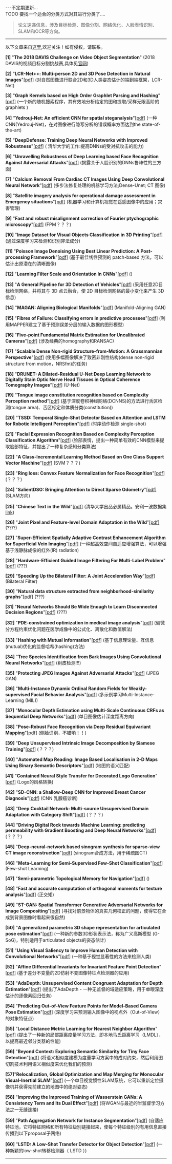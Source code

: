 ---不定期更新...  
TODO 要找一个适合的分类方式对其进行分类了....  
>论文速递信息，涉及目标检测、图像分割、网络优化、人脸表情识别、SLAM和OCR等方向。
---
以下文章来自[这里](http://mp.weixin.qq.com/s/w09dvh_zPN8DYWqVSXtKIQ),欢迎关注！如有侵权，请联系。  




**[1]** "**The 2018 DAVIS Challenge on Video Object Segmentation**"
(2018 DAVIS的视频目标分割挑战赛,具体见[官网](http://davischallenge.org/))  

**[2]**  "**LCR-Net++: Multi-person 2D and 3D Pose Detection in Natural Images**"[[pdf]][pdf-02]
(对自然图像进行联合2D和3D人类姿态估计的端到端框架，LCR-Net)  

**[3]** "**Graph Kernels based on High Order Graphlet Parsing and Hashing**"[[pdf]][pdf-03]
(一个新的随机搜索程序，其有效地分析给定的图和提取/采样无限高阶的 graphlets )  

**[4]** "**Yedrouj-Net: An efficient CNN for spatial steganalysis**"[[pdf]][pdf-04]
(一种CNN(Yedrouj-Net)，在对图像进行隐写分析的错误概率方面达到the state-of-the-art)  

**[5]** "**DeepDefense: Training Deep Neural Networks with Improved Robustness**"[[pdf]][pdf-05]
( 清华大学的工作:提高DNNs的受对抗攻击的能力)  

**[6]** "**Unravelling Robustness of Deep Learning based Face Recognition Against Adversarial Attacks**"[[pdf]][pdf-06]
(揭露关于人脸识别的DNNs鲁棒性的三方面)  

**[7]** "**Calcium Removal From Cardiac CT Images Using Deep Convolutional Neural Network**"[[pdf]][pdf-07]
(多步法修复处理的机器学习方法;Dense-Unet; CT 图像)  

**[8]** "**Satellite imagery analysis for operational damage assessment in Emergency situations**"[[pdf]][pdf-08]
(机器学习和计算机视觉在遥感图像中的应用；灾害管理)  

**[9]** "**Fast and robust misalignment correction of Fourier ptychographic microscopy**"[[pdf]][pdf-09]
(FPM？？？)  

**[10]** "**Image Dataset for Visual Objects Classification in 3D Printing**"[[pdf]][pdf-10]
(通过深度学习来检测和识别非法成分)  

**[11]** "**Poisson Image Denoising Using Best Linear Prediction: A Post-processing Framework**"[[pdf]][pdf-11]
(基于最佳线性预测的 patch-based 方法，可以估计出原潜在的清晰图像)  

**[12]** "**Learning Filter Scale and Orientation In CNNs**"[[pdf]][pdf-12]
()  

**[13]** "**A General Pipeline for 3D Detection of Vehicles**"[[pdf]][pdf-13]
(采用任意2D目标检测网络，并将其与 3D 点云融合，使 2D 目标检测网络的最小变化来产生 3D 信息)  

**[14]** "**MAGAN: Aligning Biological Manifolds**"[[pdf]][pdf-14]
(Manifold-Aligning GAN)   

**[15]** "**Fibres of Failure: Classifying errors in predictive processes**"[[pdf]][pdf-15]
(利用MAPPER建立了基于预测误差分层的输入数据的图形模型)  

**[16]** "**Five-point Fundamental Matrix Estimation for Uncalibrated Cameras**"[[pdf]][pdf-16]
(涉及经典的homography和RANSAC)  

**[17]** "**Scalable Dense Non-rigid Structure-from-Motion: A Grassmannian Perspective**"[[pdf]][pdf-17]
(使用多幅图像解决了致密非刚性结构(dense non-rigid structure from motion，NRSfm)的任务)  

**[18]** "**DRUNET: A Dilated-Residual U-Net Deep Learning Network to Digitally Stain Optic Nerve Head Tissues in Optical Coherence Tomography Images**"[[pdf]][pdf-18]
(U-Net)  

**[19]** "**Tongue image constitution recognition based on Complexity Perception method**"[[pdf]][pdf-19]
(基于深度卷积神经网络(DCNNS)的方法进行舌区检测(tongue area)、舌区标定和体质分类(constitution))   

**[20]** "**TSSD: Temporal Single-Shot Detector Based on Attention and LSTM for Robotic Intelligent Perception**"[[pdf]][pdf-20]
(时序动作检测 single-shot) 

**[21]** "**Facial Expression Recognition Based on Complexity Perception Classification Algorithm**"[[pdf]][pdf-21]
(脸部表情，提出一种简单有效的CNN模型来提取脸部特征，并提出了一种复杂感知分类算法)   
 
**[22]** "**A Class-Incremental Learning Method Based on One Class Support Vector Machine**"[[pdf]][pdf-22]
(SVM？？？)   

**[23]** "**Ring loss: Convex Feature Normalization for Face Recognition**"[[pdf]][pdf-23]
(？？？)   

**[24]** "**SalientDSO: Bringing Attention to Direct Sparse Odometry**"[[pdf]][pdf-24]
(SLAM方向)  

**[25]** "**Chinese Text in the Wild**"[[pdf]][pdf-25]
(清华大学出品必属精品。安利一波数据集[link](https://ctwdataset.github.io/))  
  
**[26]** "**Joint Pixel and Feature-level Domain Adaptation in the Wild**"[[pdf]][pdf-26]
(??/?)  
 
**[27]** "**Super-Efficient Spatially Adaptive Contrast Enhancement Algorithm for Superficial Vein Imaging**"[[pdf]][pdf-27]
(一种超高效空间自适应增强算法，可以增强基于浅静脉成像的红外(IR) radiation)  
  
**[28]** "**Hardware-Efficient Guided Image Filtering For Multi-Label Problem**"[[pdf]][pdf-28]
(???)   

**[29]** "**Speeding Up the Bilateral Filter: A Joint Acceleration Way**"[[pdf]][pdf-29]
(Bilateral Filter)  

**[30]** "**Natural data structure extracted from neighborhood-similarity graphs**"[[pdf]][pdf-30]
(???)  

**[31]** "**Neural Networks Should Be Wide Enough to Learn Disconnected Decision Regions**"[[pdf]][pdf-31]
(???)  

**[32]** "**PDE-constrained optimization in medical image analysis**"[[pdf]][pdf-32]
(偏微分方程约束优化问题在医学成像中的公式化、离散化和数值解法)  
 
**[33]** "**Hashing with Mutual Information**"[[pdf]][pdf-33]
(基于信息理论量、互信息(mutual)优化的监督哈希(hashing)方法)

**[34]** "**Tree Species Identification from Bark Images Using Convolutional Neural Networks**"[[pdf]][pdf-34]
(树皮检测!!!)

**[35]** "**Protecting JPEG Images Against Adversarial Attacks**"[[pdf]][pdf-35]
(JPEG GAN)

**[36]** "**Multi-Instance Dynamic Ordinal Random Fields for Weakly-supervised Facial Behavior Analysis**"[[pdf]][pdf-36]
(多示例学习Multi-Instance-Learning (MIL))

**[37]** "**Monocular Depth Estimation using Multi-Scale Continuous CRFs as Sequential Deep Networks**"[[pdf]][pdf-37]
(单目图像估计深度距离方向)

**[38]** "**Pose-Robust Face Recognition via Deep Residual Equivariant Mapping**"[[pdf]][pdf-38]
(侧脸识别，不错哟！！)

**[39]** "**Deep Unsupervised Intrinsic Image Decomposition by Siamese Training**"[[pdf]][pdf-39]
(？？？)

**[40]** "**Automated Map Reading: Image Based Localisation in 2-D Maps Using Binary Semantic Descriptors**"[[pdf]][pdf-40]
(地图的语义匹配)

**[41]** "**Contained Neural Style Transfer for Decorated Logo Generation**"[[pdf]][pdf-41]
(Logo的风格转换)

**[42]** "**SD-CNN: a Shallow-Deep CNN for Improved Breast Cancer Diagnosis**"[[pdf]][pdf-42]
(CNN 乳腺癌诊断)

**[43]** "**Deep Cocktail Network: Multi-source Unsupervised Domain Adaptation with Category Shift**"[[pdf]][pdf-43]
(？？？)

**[44]** "**Driving Digital Rock towards Machine Learning: predicting permeability with Gradient Boosting and Deep Neural Networks**"[[pdf]][pdf-44]
(？？？)

**[45]** "**Deep-neural-network based sinogram synthesis for sparse-view CT image reconstruction**"[[pdf]][pdf-45]
(sinogram合成方法，用于稀疏图CT)

**[46]** "**Meta-Learning for Semi-Supervised Few-Shot Classification**"[[pdf]][pdf-46]
(Few-shot Learning)

**[47]** "**Semi-parametric Topological Memory for Navigation**"[[pdf]][pdf-47]
()

**[48]** "**Fast and accurate computation of orthogonal moments for texture analysis**"[[pdf]][pdf-48]
(正交矩)

**[49]** "**ST-GAN: Spatial Transformer Generative Adversarial Networks for Image Compositing**"[[pdf]][pdf-49]
(寻找对前景物体的真实几何校正的问题，使得它在合成到背景图像时看起来很自然)

**[50]** "**A generalized parametric 3D shape representation for articulated pose estimation**"[[pdf]][pdf-50]
(一种新的参数3D形状表示法，称为广义高斯模型 (G-SoG)，特别适用于articulated objects的姿态估计)

**[51]** "**Using Visual Saliency to Improve Human Detection with Convolutional Networks**"[[pdf]][pdf-51]
(一种基于视觉显著性的方法来检测人类)

**[52]** "**Affine Differential Invariants for Invariant Feature Point Detection**"[[pdf]][pdf-52]
(基于差分不变量的2D仿射不变图像特征点检测器的应用)

**[53]** "**AdaDepth: Unsupervised Content Congruent Adaptation for Depth Estimation**"[[pdf]][pdf-53]
(提出了AdaDepth - 一种无监督的域适应策略，用于单眼深度估计的逐像素回归任务)

**[54]** "**Predicting Out-of-View Feature Points for Model-Based Camera Pose Estimation**"[[pdf]][pdf-54]
(深度学习来预测输入图像中的视点外（Out-of-View）的对象特征点)

**[55]** "**Local Distance Metric Learning for Nearest Neighbor Algorithm**"[[pdf]][pdf-55]
(提出了一种新的局部距离度量学习方法，即本地马氏距离学习（LMDL），以提高最近邻分类器的性能)

**[56]** "**Beyond Context: Exploring Semantic Similarity for Tiny Face Detection**"[[pdf]][pdf-56]
(将语义相似度建模为度量学习方案中的成对约束，然后利用图切割技术利用语义相似度来优化我们的预测)

**[57]**"**Relocalization, Global Optimization and Map Merging for Monocular Visual-Inertial SLAM**"[[pdf]][pdf-57]
(一个单目视觉惯性SLAM系统，它可以重新定位摄像机并获得先前建立的地图中的绝对姿态)  

**[58]** "**Improving the Improved Training of Wasserstein GANs: A Consistency Term and Its Dual Effect**"[[pdf]][pdf-58]
(将WGAN与最近的半监督学习方法之一无缝连接)

**[59]** "**Path Aggregation Network for Instance Segmentation**"[[pdf]][pdf-59]
(自适应特征池，它将特征网格和所有特征级别链接起来，使每个特征级别的有用信息直接传播到以下proposal子网络)

**[60]** "**LSTD: A Low-Shot Transfer Detector for Object Detection**"[[pdf]][pdf-60]
(一种新颖的low-shot转移检测器（ LSTD ）)




----
[pdf-02]: https://arxiv.org/abs/1803.00455
[pdf-03]: https://arxiv.org/abs/1803.00425
[pdf-04]: https://arxiv.org/abs/1803.00407
[pdf-05]: https://arxiv.org/abs/1803.00404
[pdf-06]: https://arxiv.org/abs/1803.00401
[pdf-07]: https://arxiv.org/abs/1803.00399
[pdf-08]: https://arxiv.org/abs/1803.00397
[pdf-09]: https://arxiv.org/abs/1803.00395
[pdf-10]: https://arxiv.org/abs/1803.00391
[pdf-11]: https://arxiv.org/abs/1803.00389
[pdf-12]: https://arxiv.org/abs/1803.00388
[pdf-13]: https://arxiv.org/abs/1803.00387
[pdf-14]: https://arxiv.org/abs/1803.00385
[pdf-15]: https://arxiv.org/abs/1803.00384
[pdf-16]: https://arxiv.org/abs/1803.00260
[pdf-17]: https://arxiv.org/abs/1803.00233
[pdf-18]: https://arxiv.org/abs/1803.00232
[pdf-19]: https://arxiv.org/abs/1803.00219
[pdf-20]: https://arxiv.org/abs/1803.00197
[pdf-21]: https://arxiv.org/abs/1803.00185
[pdf-22]: https://arxiv.org/abs/1803.00159
[pdf-23]: https://arxiv.org/abs/1803.00130
[pdf-24]: https://arxiv.org/abs/1803.00127
[pdf-25]: https://arxiv.org/abs/1803.00085
[pdf-26]: https://arxiv.org/abs/1803.00068
[pdf-27]: https://arxiv.org/abs/1803.00039
[pdf-28]: https://arxiv.org/abs/1803.00005
[pdf-29]: https://arxiv.org/abs/1803.00004
[pdf-30]: https://arxiv.org/abs/1803.00500
[pdf-31]: https://arxiv.org/abs/1803.00094
[pdf-32]: https://arxiv.org/abs/1803.00058
[pdf-33]: https://arxiv.org/abs/1803.00974
[pdf-34]: https://arxiv.org/abs/1803.00949
[pdf-35]: https://arxiv.org/abs/1803.00940
[pdf-36]: https://arxiv.org/abs/1803.00907
[pdf-37]: https://arxiv.org/abs/1803.00891
[pdf-38]: https://arxiv.org/abs/1803.00839
[pdf-39]: https://arxiv.org/abs/1803.00805
[pdf-40]: https://arxiv.org/abs/1803.00788
[pdf-41]: https://arxiv.org/abs/1803.00686
[pdf-42]: https://arxiv.org/abs/1803.00663
[pdf-43]: https://arxiv.org/abs/1803.00830
[pdf-44]: https://arxiv.org/abs/1803.00758
[pdf-45]: https://arxiv.org/abs/1803.00694
[pdf-46]: https://arxiv.org/abs/1803.00676
[pdf-47]: https://arxiv.org/abs/1803.00653
[pdf-48]: https://arxiv.org/abs/1803.00638
[pdf-49]: https://arxiv.org/abs/1803.01837
[pdf-50]: https://arxiv.org/abs/1803.01780
[pdf-51]: https://arxiv.org/abs/1803.01687
[pdf-52]: https://arxiv.org/abs/1803.01669
[pdf-53]: https://arxiv.org/abs/1803.01599
[pdf-54]: https://arxiv.org/abs/1803.01577
[pdf-55]: https://arxiv.org/abs/1803.01562
[pdf-56]: https://arxiv.org/abs/1803.01555
[pdf-57]: https://arxiv.org/abs/1803.01549
[pdf-58]: https://arxiv.org/abs/1803.01541
[pdf-59]: https://arxiv.org/abs/1803.01534
[pdf-60]: https://arxiv.org/abs/1803.01529

